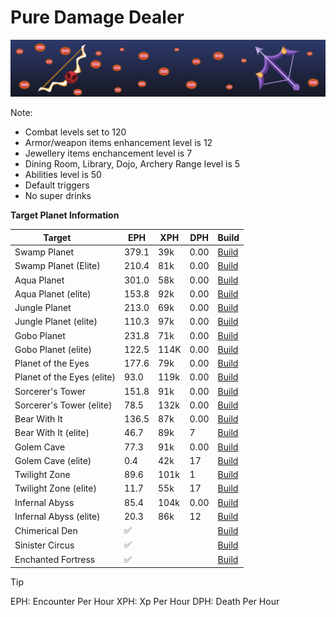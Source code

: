  # Pure Damage Dealer
![banner](/Assets/image.png)

Note:

- Combat levels set to 120
- Armor/weapon items enhancement level is 12
- Jewellery items enchancement level is 7
- Dining Room, Library, Dojo, Archery Range level is 5
- Abilities level is 50
- Default triggers
- No super drinks


**Target Planet Information**

| Target       | EPH | XPH | DPH | Build |
|---|---|---|---|---|
| Swamp Planet    | 379.1 | 39k | 0.00 | [Build](Combat/_MWISIM/Ranged/PureCritDamageDealer.json) |
| Swamp Planet (Elite) | 210.4 | 81k | 0.00 | [Build](Combat/_MWISIM/Ranged/PureCritDamageDealer.json) |
| Aqua Planet    | 301.0 | 58k | 0.00 | [Build](Combat/_MWISIM/Ranged/PureCritDamageDealer.json) |
| Aqua Planet (elite) | 153.8 | 92k | 0.00 | [Build](Combat/_MWISIM/Ranged/PureCritDamageDealer.json) |
| Jungle Planet   | 213.0 | 69k | 0.00 | [Build](Combat/_MWISIM/Ranged/PureCritDamageDealer.json) |
| Jungle Planet (elite) | 110.3 | 97k | 0.00 | [Build](Combat/_MWISIM/Ranged/PureCritDamageDealer.json) |
| Gobo Planet    | 231.8 | 71k | 0.00 | [Build](Combat/_MWISIM/Ranged/PureCritDamageDealer.json) |
| Gobo Planet (elite) | 122.5 | 114K | 0.00 | [Build](Combat/_MWISIM/Ranged/PureCritDamageDealer.json) |
| Planet of the Eyes | 177.6 | 79k | 0.00 | [Build](Combat/_MWISIM/Ranged/PureCritDamageDealer.json) |
| Planet of the Eyes (elite) | 93.0 | 119k | 0.00 | [Build](Combat/_MWISIM/Ranged/PureCritDamageDealer.json) |
| Sorcerer's Tower  | 151.8 | 91k | 0.00 | [Build](Combat/_MWISIM/Ranged/PureCritDamageDealer.json) |
| Sorcerer's Tower (elite) | 78.5 | 132k | 0.00 | [Build](Combat/_MWISIM/Ranged/PureCritDamageDealer.json) |
| Bear With It    | 136.5 | 87k | 0.00 | [Build](Combat/_MWISIM/Ranged/PureCritDamageDealer.json) |
| Bear With It (elite) | 46.7 | 89k | 7  | [Build](Combat/_MWISIM/Ranged/PureCritDamageDealer.json) |
| Golem Cave     | 77.3 | 91k | 0.00 | [Build](Combat/_MWISIM/Ranged/PureCritDamageDealer.json) |
| Golem Cave (elite) | 0.4 | 42k | 17 | [Build](Combat/_MWISIM/Ranged/PureCritDamageDealer.json) |
| Twilight Zone   | 89.6 | 101k | 1  | [Build](Combat/_MWISIM/Ranged/PureCritDamageDealer.json) |
| Twilight Zone (elite) | 11.7 | 55k | 17 | [Build](Combat/_MWISIM/Ranged/PureCritDamageDealer.json) |
| Infernal Abyss   | 85.4 | 104k | 0.00 | [Build](Combat/_MWISIM/Ranged/PureCritDamageDealer.json) |
| Infernal Abyss (elite) | 20.3 | 86k | 12 | [Build](Combat/_MWISIM/Ranged/Markdown/PureCritDamageDealer.json) |
| Chimerical Den  | ✅ |  |  | [Build](Combat/_MWISIM/Ranged/PureCritDamageDealer.json) |
| Sinister Circus  | ✅ |  |  | [Build](Combat/_MWISIM/Ranged/PureCritDamageDealer.json) |
| Enchanted Fortress | ✅ |  |  | [Build](Combat/_MWISIM/Ranged/PureCritDamageDealer.json) |


> [!TIP]
> EPH: Encounter Per Hour
> XPH: Xp Per Hour
> DPH: Death Per Hour